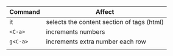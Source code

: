 | Command  | Affect                                     |
| -------- | ------------------------------------------ |
| it       | selects the content section of tags (html) |
| `<C-a>`  | increments numbers                         |
| `g<C-a>` | increments extra number each row           |
|          |                                            |
